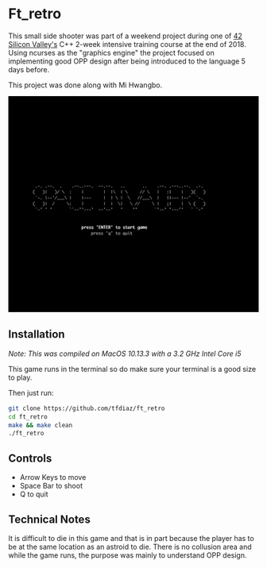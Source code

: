 # Ft_retro

This small side shooter was part of a weekend project during one of [42 Silicon Valley's](https://www.42.us.org/) C++ 2-week intensive training course at the end of 2018. Using ncurses as the "graphics engine" the project focused on implementing good OPP design after being introduced to the language 5 days before.

This project was done along with Mi Hwangbo.

![alt_text](assets/ft_retro.gif)

## Installation
*Note: This was compiled on MacOS 10.13.3 with a 3.2 GHz Intel Core i5*

This game runs in the terminal so do make sure your terminal is a good size to play.

Then just run:
```bash
git clone https://github.com/tfdiaz/ft_retro
cd ft_retro
make && make clean
./ft_retro
```

## Controls

* Arrow Keys to move
* Space Bar to shoot
* Q to quit

## Technical Notes

It is difficult to die in this game and that is in part because the player has to be at the same location as an astroid to die. There is no collusion area and while the game runs, the purpose was mainly to understand OPP design.
